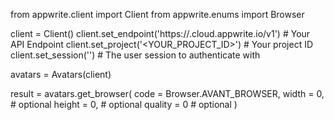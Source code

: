 from appwrite.client import Client
from appwrite.enums import Browser

client = Client()
client.set_endpoint('https://<REGION>.cloud.appwrite.io/v1') # Your API Endpoint
client.set_project('<YOUR_PROJECT_ID>') # Your project ID
client.set_session('') # The user session to authenticate with

avatars = Avatars(client)

result = avatars.get_browser(
    code = Browser.AVANT_BROWSER,
    width = 0, # optional
    height = 0, # optional
    quality = 0 # optional
)
